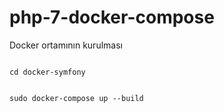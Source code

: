 # php-7-docker-compose

Docker ortamının kurulması

<code>
cd docker-symfony
  </code><br/>
<code>
sudo docker-compose up --build 
</code>
